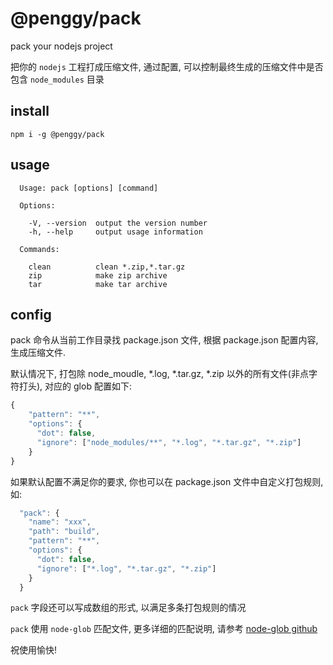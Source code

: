 # @penggy/pack

pack your nodejs project

把你的 `nodejs` 工程打成压缩文件, 通过配置, 可以控制最终生成的压缩文件中是否包含 `node_modules` 目录

## install

```shell
npm i -g @penggy/pack
```

## usage

```shell
  Usage: pack [options] [command]

  Options:

    -V, --version  output the version number
    -h, --help     output usage information

  Commands:

    clean          clean *.zip,*.tar.gz
    zip            make zip archive
    tar            make tar archive

```

## config

pack 命令从当前工作目录找 package.json 文件, 根据 package.json 配置内容, 生成压缩文件.

默认情况下, 打包除 node_moudle, *.log, *.tar.gz, *.zip 以外的所有文件(非点字符打头), 对应的 glob 配置如下:

```js
{
    "pattern": "**",
    "options": {
      "dot": false,
      "ignore": ["node_modules/**", "*.log", "*.tar.gz", "*.zip"]
    }
}
```

如果默认配置不满足你的要求, 你也可以在 package.json 文件中自定义打包规则, 如:

```js
  "pack": {
    "name": "xxx",
    "path": "build",
    "pattern": "**",
    "options": {
      "dot": false,
      "ignore": ["*.log", "*.tar.gz", "*.zip"]
    }
  }
```

`pack` 字段还可以写成数组的形式, 以满足多条打包规则的情况

`pack` 使用 `node-glob` 匹配文件, 更多详细的匹配说明, 请参考 [node-glob github](https://github.com/isaacs/node-glob)

祝使用愉快!

